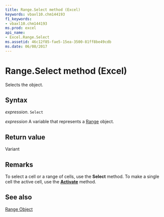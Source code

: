 ```yaml
---
title: Range.Select method (Excel)
keywords: vbaxl10.chm144193
f1_keywords:
- vbaxl10.chm144193
ms.prod: excel
api_name:
- Excel.Range.Select
ms.assetid: 46c12f85-fae5-15ea-3500-81ff8be49cdb
ms.date: 06/08/2017
---
```



# Range.Select method (Excel)

Selects the object.


## Syntax

_expression_. `Select`

_expression_ A variable that represents a [Range](excel.range-graph-property.md) object.


## Return value

Variant


## Remarks

To select a cell or a range of cells, use the  **Select** method. To make a single cell the active cell, use the **[Activate](Excel.Range.Activate.md)** method.


## See also


[Range Object](Excel.Range(object).md)

